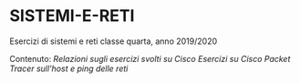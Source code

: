 # SISTEMI-E-RETI

Esercizi di sistemi e reti classe quarta, anno 2019/2020

Contenuto:
  _Relazioni sugli esercizi svolti su Cisco_
  _Esercizi su Cisco Packet Tracer sull'host e ping delle reti_
